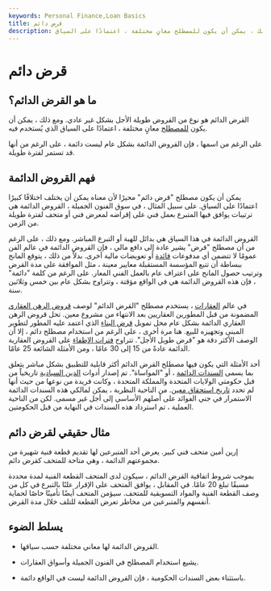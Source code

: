 ```yaml
---
keywords: Personal Finance,Loan Basics
title: قرض دائم
description: القرض الدائم هو نوع من القروض طويلة الأجل بشكل غير عادي. ومع ذلك ، يمكن أن يكون للمصطلح معانٍ مختلفة ، اعتمادًا على السياق.
---
```


# قرض دائم
## ما هو القرض الدائم؟

القرض الدائم هو نوع من القروض طويلة الأجل بشكل غير عادي. ومع ذلك ، يمكن أن يكون [للمصطلح](/term) معانٍ مختلفة ، اعتمادًا على السياق الذي يُستخدم فيه.

على الرغم من اسمها ، فإن القروض الدائمة بشكل عام ليست دائمة ، على الرغم من أنها قد تستمر لفترة طويلة.

## فهم القروض الدائمة

يمكن أن يكون مصطلح "قرض دائم" محيرًا لأن معناه يمكن أن يختلف اختلافًا كبيرًا اعتمادًا على السياق. على سبيل المثال ، في سوق الفنون الجميلة ، القروض الدائمة هي ترتيبات يوافق فيها المتبرع بعمل فني على إقراضه لمعرض فني أو متحف لفترة طويلة من الزمن.

القروض الدائمة في هذا السياق هي بدائل للهبة أو التبرع المباشر. ومع ذلك ، على الرغم من أن مصطلح "قرض" يشير عادة إلى دافع مالي ، فإن القروض الدائمة في عالم الفن عمومًا لا تتضمن أي مدفوعات [فائدة](/interest) أو تعويضات مالية أخرى. بدلاً من ذلك ، يتوقع المانح ببساطة أن تتبع المؤسسة المستقبلة معايير معينة ، مثل الموافقة على مدة القرض وترتيب حصول المانح على اعتراف عام بالعمل الفني المعار. على الرغم من كلمة "دائمة" ، فإن هذه القروض الدائمة هي في الواقع مؤقتة ، وتتراوح بشكل عام بين خمس وثلاثين سنة.

في عالم [العقارات](/realestate) ، يستخدم مصطلح "القرض الدائم" لوصف [قروض الرهن العقاري](/mortgage) المضمونة من قبل المطورين العقاريين بعد الانتهاء من مشروع معين. تحل قروض الرهن العقاري الدائمة بشكل عام محل تمويل [قرض البناء](/construction-loan) الذي اعتمد عليه المطور لتطوير المبنى وتجهيزه للبيع. هنا مرة أخرى ، على الرغم من استخدام مصطلح دائم ، إلا أن الوصف الأكثر دقة هو "قرض طويل الأجل". تتراوح [فترات الإطفاء](/amortization) على القروض العقارية الدائمة عادةً من 15 إلى 30 عامًا ، ومن الأمثلة الشائعة 25 عامًا.

أحد الأمثلة التي يكون فيها مصطلح القرض الدائم أكثر قابلية للتطبيق بشكل مباشر يتعلق بما يسمى [السندات الدائمة](/perpetualbond) ، أو "المواساة". تم إصدار أدوات [الدين السيادية](/sovereign-debt) تاريخياً من قبل حكومتي الولايات المتحدة والمملكة المتحدة ، وكانت فريدة من نوعها من حيث أنها لم تحدد [تاريخ استحقاق معين](/maturitydate). من الناحية النظرية ، يمكن لمالكي هذه السندات الدائمة الاستمرار في جني الفوائد على أصلهم الأساسي إلى أجل غير مسمى. لكن من الناحية العملية ، تم استرداد هذه السندات في النهاية من قبل الحكومتين.

## مثال حقيقي لقرض دائم

إرين أمين متحف فني كبير. يعرض أحد المتبرعين لها تقديم قطعة فنية شهيرة من مجموعتهم الدائمة ، وهي متاحة للمتحف كقرض دائم.

بموجب شروط اتفاقية القرض الدائم ، سيكون لدى المتحف القطعة الفنية لمدة محددة مسبقًا تبلغ 20 عامًا. في المقابل ، يوافق المتحف على الإقرار علنًا بالتبرع في كل من وصف القطعة الفنية والمواد التسويقية للمتحف. سيؤمن المتحف أيضًا تأمينًا خاصًا لحماية أنفسهم والمتبرعين من مخاطر تعرض القطعة للتلف خلال مدة القرض.

## يسلط الضوء

- القروض الدائمة لها معاني مختلفة حسب سياقها.

- يشيع استخدام المصطلح في الفنون الجميلة وأسواق العقارات.

- باستثناء بعض السندات الحكومية ، فإن القروض الدائمة ليست في الواقع دائمة.

